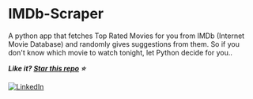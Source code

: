 # IMDb-Scraper
A python app that fetches Top Rated Movies for you from IMDb (Internet Movie Database) and randomly gives suggestions from them. 
So if you don't know which movie to watch tonight, let Python decide for you..

***Like it? [Star this repo](https://github.com/Kajaljain22/IMDb-Scraper/) :star:***

[![LinkedIn](https://img.shields.io/static/v1.svg?label=connect&message=@kajal-jain&color=bfefff&logo=linkedin&style=flat&logoColor=white&colorA=blue)](https://www.linkedin.com/in/kajal-jain/) 
